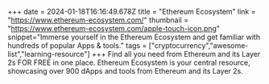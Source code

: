 +++
date = 2024-01-18T16:16:49.678Z
title = "Ethereum Ecosystem"
link = "https://www.ethereum-ecosystem.com/"
thumbnail = "https://www.ethereum-ecosystem.com/apple-touch-icon.png"
snippet="Immerse yourself in the Ethereum Ecosystem and get familiar with hundreds of popular Apps & tools."
tags = ["cryptocurrency","awesome-list","learning-resource"]
+++
Find all you need from Ethereum and its Layer 2s FOR FREE in one place. Ethereum Ecosystem is your central resource, showcasing over 900 dApps and tools from Ethereum and its Layer 2s.
